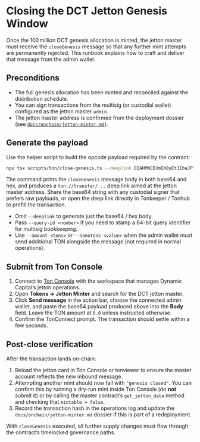 # Closing the DCT Jetton Genesis Window

Once the 100 million DCT genesis allocation is minted, the jetton master must
receive the `closeGenesis` message so that any further mint attempts are
permanently rejected. This runbook explains how to craft and deliver that
message from the admin wallet.

## Preconditions

- The full genesis allocation has been minted and reconciled against the
  distribution schedule.
- You can sign transactions from the multisig (or custodial wallet) configured
  as the jetton master `admin`.
- The jetton master address is confirmed from the deployment dossier (see
  [`docs/onchain/jetton-minter.md`](./jetton-minter.md)).

## Generate the payload

Use the helper script to build the opcode payload required by the contract:

```bash
npx tsx scripts/ton/close-genesis.ts --deeplink EQAHMNCDJmEK8yEt1IbaJP1xl2-wd21f1Gpt_57Z1uCPPzE6
```

The command prints the `closeGenesis` message body in both base64 and hex, and
produces a `ton://transfer/...` deep link aimed at the jetton master address.
Share the base64 string with any custodial signer that prefers raw payloads, or
open the deep link directly in Tonkeeper / Tonhub to prefill the transaction.

- Omit `--deeplink` to generate just the base64 / hex body.
- Pass `--query-id <number>` if you need to stamp a 64-bit query identifier for
  multisig bookkeeping.
- Use `--amount <tons>` or `--nanotons <value>` when the admin wallet must send
  additional TON alongside the message (not required in normal operations).

## Submit from Ton Console

1. Connect to [Ton Console](https://tonconsole.com/) with the workspace that
   manages Dynamic Capital’s jetton operations.
2. Open **Tokens → Jetton Minter** and search for the DCT jetton master.
3. Click **Send message** in the action bar, choose the connected admin wallet,
   and paste the base64 payload produced above into the **Body** field. Leave
   the TON amount at `0.0` unless instructed otherwise.
4. Confirm the TonConnect prompt. The transaction should settle within a few
   seconds.

## Post-close verification

After the transaction lands on-chain:

1. Reload the jetton card in Ton Console or tonviewer to ensure the master
   account reflects the new inbound message.
2. Attempting another mint should now fail with `"genesis closed"`. You can
   confirm this by running a dry-run mint inside Ton Console (do **not** submit
   it) or by calling the master contract’s `get_jetton_data` method and checking
   that `mintable = false`.
3. Record the transaction hash in the operations log and update the
   `docs/onchain/jetton-minter.md` dossier if this is part of a redeployment.

With `closeGenesis` executed, all further supply changes must flow through the
contract’s timelocked governance paths.
